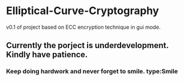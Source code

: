 # Elliptical-Curve-Cryptography
v0.1 of project based on ECC encryption technique in gui mode.
## Currently the porject is underdevelopment. Kindly have patience.

### Keep doing hardwork and never forget to smile. type:Smile
